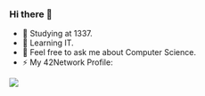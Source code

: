 ### Hi there 👋

- 🔭 Studying at 1337.
- 🌱 Learning IT.
- 💬 Feel free to ask me about Computer Science.
- ⚡ My 42Network Profile:

![](https://badge1337.norshiden.repl.co/badge/nelidris?mode=dark)
